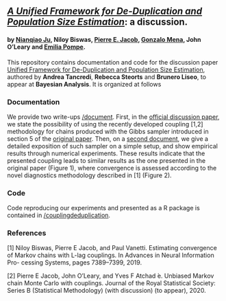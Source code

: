 ## *[A Unified Framework for De-Duplication and Population Size Estimation](https://projecteuclid.org/euclid.ba/1551949260)*: a discussion.
 
 #### by [Nianqiao Ju](https://phylliswithdata.com/about/), Niloy Biswas, [Pierre E. Jacob](https://sites.google.com/site/pierrejacob/), [Gonzalo Mena](http://gomena.github.io), John O’Leary and [Emilia Pompe](https://www.stats.ox.ac.uk/~pompe/).


This repository contains documentation and code for the discussion paper [Unified Framework for De-Duplication and Population Size Estimation](https://projecteuclid.org/euclid.ba/1551949260), authored by **Andrea Tancredi**, **Rebecca Steorts**  and **Brunero Liseo**,  to appear at **Bayesian Analysis**. It is organized at follows

### Documentation
We provide two write-ups [/document](https://github.com/EmiliaPompe/discussion_unified_framework/tree/master/document). First, in the [official discussion paper](https://github.com/EmiliaPompe/discussion_unified_framework/blob/master/document/badiscussion.pdf ), we state the possibility of using the recently developed coupling [1,2] methodology for chains produced with the Gibbs sampler introduced in section 5 of the [original paper](https://projecteuclid.org/euclid.ba/1551949260). Then, on a [second document](https://github.com/EmiliaPompe/discussion_unified_framework/blob/master/document/documentation.pdf), we give a detailed exposition of such sampler on a simple setup, and show empirical results through numerical experiments. These results indicate that the presented coupling leads to similar results as the one presented in the original paper (Figure 1), where convergence is assessed according to the novel diagnostics methodology described in [1] (Figure 2).

### Code
Code reproducing our experiments and presented as a R package is contained in [/couplingdeduplication](https://github.com/EmiliaPompe/discussion_unified_framework/tree/master/couplingdeduplication).

### References

[1] Niloy Biswas, Pierre E Jacob, and Paul Vanetti. Estimating convergence of Markov chains with L-lag couplings. In Advances in Neural Information Pro- cessing Systems, pages 7389–7399, 2019. 

[2] Pierre E Jacob, John O’Leary, and Yves F Atchad ́e. Unbiased Markov chain Monte Carlo with couplings. Journal of the Royal Statistical Society: Series B (Statistical Methodology) (with discussion) (to appear), 2020. 








